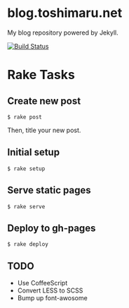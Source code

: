 blog.toshimaru.net
===========
My blog repository powered by Jekyll.

[![Build Status](https://travis-ci.org/toshimaru/blog.toshimaru.net.png?branch=master)](https://travis-ci.org/toshimaru/blog.toshimaru.net)

# Rake Tasks

## Create new post

    $ rake post

Then, title your new post.

## Initial setup

    $ rake setup

## Serve static pages

    $ rake serve

## Deploy to gh-pages

    $ rake deploy

## TODO
* Use CoffeeScript
* Convert LESS to SCSS
* Bump up font-awosome
